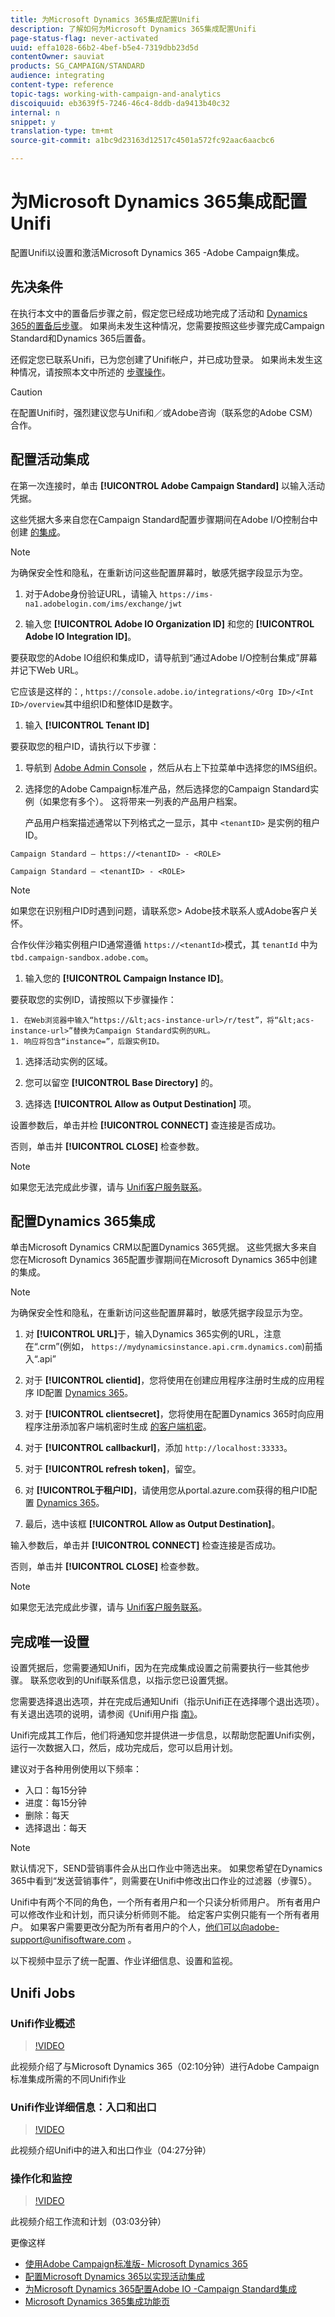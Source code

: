 ```yaml
---
title: 为Microsoft Dynamics 365集成配置Unifi
description: 了解如何为Microsoft Dynamics 365集成配置Unifi
page-status-flag: never-activated
uuid: effa1028-66b2-4bef-b5e4-7319dbb23d5d
contentOwner: sauviat
products: SG_CAMPAIGN/STANDARD
audience: integrating
content-type: reference
topic-tags: working-with-campaign-and-analytics
discoiquuid: eb3639f5-7246-46c4-8ddb-da9413b40c32
internal: n
snippet: y
translation-type: tm+mt
source-git-commit: a1bc9d23163d12517c4501a572fc92aac6aacbc6

---
```




# 为Microsoft Dynamics 365集成配置Unifi

配置Unifi以设置和激活Microsoft Dynamics 365 -Adobe Campaign集成。

## 先决条件

在执行本文中的置备后步骤之前，假定您已经成功地完成了活动和 [Dynamics 365的置备后](../../integrating/using/configure-adobe-io-for-ms-dynamic.md)[步骤](../../integrating/using/configure-microsoft-dynamics-365-for-campaign-integration.md)。  如果尚未发生这种情况，您需要按照这些步骤完成Campaign Standard和Dynamics 365后置备。

还假定您已联系Unifi，已为您创建了Unifi帐户，并已成功登录。  如果尚未发生这种情况，请按照本文中所述的 [步骤操作](../../integrating/using/working-with-campaign-standard-and-microsoft-dynamics-365.md)。

>[!CAUTION]
>
>在配置Unifi时，强烈建议您与Unifi和／或Adobe咨询（联系您的Adobe CSM）合作。

## 配置活动集成

在第一次连接时，单击 **[!UICONTROL Adobe Campaign Standard]** 以输入活动凭据。

这些凭据大多来自您在Campaign Standard配置步骤期间在Adobe I/O控制台中创建 [的集成](../../integrating/using/configure-adobe-io-for-ms-dynamic.md)。

>[!NOTE]
>
>为确保安全性和隐私，在重新访问这些配置屏幕时，敏感凭据字段显示为空。

1. 对于Adobe身份验证URL，请输入 `https://ims-na1.adobelogin.com/ims/exchange/jwt`

1. 输入您 **[!UICONTROL Adobe IO Organization ID]** 和您的 **[!UICONTROL Adobe IO Integration ID]**。

要获取您的Adobe IO组织和集成ID，请导航到“通过Adobe I/O控制台集成”屏幕并记下Web URL。

它应该是这样的：, `https://console.adobe.io/integrations/<Org ID>/<Int ID>/overview`其中组织ID和整体ID是数字。

1. 输入 **[!UICONTROL Tenant ID]**

要获取您的租户ID，请执行以下步骤：

1. 导航到 [Adobe Admin Console](https://adminconsole.adobe.com/) ，然后从右上下拉菜单中选择您的IMS组织。
1. 选择您的Adobe Campaign标准产品，然后选择您的Campaign Standard实例（如果您有多个）。  这将带来一列表的产品用户档案。

   产品用户档案描述通常以下列格式之一显示，其中 `<tenantID>` 是实例的租户ID。

`Campaign Standard – https://<tenantID> - <ROLE>`

`Campaign Standard – <tenantID> - <ROLE>`

>[!NOTE]
>
>如果您在识别租户ID时遇到问题，请联系您> Adobe技术联系人或Adobe客户关怀。
>
>合作伙伴沙箱实例租户ID通常遵循 `https://<tenantId>`模式，其 `tenantId` 中为 `tbd.campaign-sandbox.adobe.com`。

1. 输入您的 **[!UICONTROL Campaign Instance ID]**。

要获取您的实例ID，请按照以下步骤操作：

    1. 在Web浏览器中输入“https://&lt;acs-instance-url>/r/test”，将“&lt;acs-instance-url>”替换为Campaign Standard实例的URL。
    1. 响应将包含“instance=”，后跟实例ID。

1. 选择活动实例的区域。

1. 您可以留空 **[!UICONTROL Base Directory]** 的。

1. 选择选 **[!UICONTROL Allow as Output Destination]** 项。

设置参数后，单击并检 **[!UICONTROL CONNECT]** 查连接是否成功。

否则，单击并 **[!UICONTROL CLOSE]** 检查参数。

>[!NOTE]
>
>如果您无法完成此步骤，请与 [Unifi客户服务联系](mailto:support@unifisoftware.atlassian.net)。

## 配置Dynamics 365集成

单击Microsoft Dynamics CRM以配置Dynamics 365凭据。 这些凭据大多来自您在Microsoft Dynamics 365配置步骤期间在Microsoft Dynamics 365中创建的集成。

>[!NOTE]
>
>为确保安全性和隐私，在重新访问这些配置屏幕时，敏感凭据字段显示为空。

1. 对 **[!UICONTROL URL]**&#x200B;于，输入Dynamics 365实例的URL，注意在“.crm”(例如， `https://mydynamicsinstance.api.crm.dynamics.com`)前插入“.api”

1. 对于 **[!UICONTROL clientid]**，您将使用在创建应用程序注册时生成的应用程序 ID配置 [Dynamics 365](../../integrating/using/configure-microsoft-dynamics-365-for-campaign-integration.md)。

1. 对于 **[!UICONTROL clientsecret]**，您将使用在配置Dynamics 365时向应用程序注册添加客户端机密时生成 [的客户端机密](../../integrating/using/configure-microsoft-dynamics-365-for-campaign-integration.md)。

1. 对于 **[!UICONTROL callbackurl]**，添加 `http://localhost:33333`。

1. 对于 **[!UICONTROL refresh token]**，留空。

1. 对 **[!UICONTROL于租户ID]**，请使用您从portal.azure.com获得的租户ID配置 [Dynamics 365](../../integrating/using/configure-microsoft-dynamics-365-for-campaign-integration.md)。

1. 最后，选中该框 **[!UICONTROL Allow as Output Destination]**。

输入参数后，单击并 **[!UICONTROL CONNECT]** 检查连接是否成功。

否则，单击并 **[!UICONTROL CLOSE]** 检查参数。

>[!NOTE]
>
>如果您无法完成此步骤，请与 [Unifi客户服务联系](mailto:support@unifisoftware.atlassian.net)。

## 完成唯一设置

设置凭据后，您需要通知Unifi，因为在完成集成设置之前需要执行一些其他步骤。  联系您收到的Unifi联系信息，以指示您已设置凭据。

您需要选择退出选项，并在完成后通知Unifi（指示Unifi正在选择哪个退出选项）。  有关退出选项的说明，请参阅《Unifi用户指 [南》](https://drive.google.com/drive/folders/16seHF45e6bFxHX15zWLqFLEXymCuA_wn)。

Unifi完成其工作后，他们将通知您并提供进一步信息，以帮助您配置Unifi实例，运行一次数据入口，然后，成功完成后，您可以启用计划。

建议对于各种用例使用以下频率：

* 入口：每15分钟
* 进度：每15分钟
* 删除：每天
* 选择退出：每天

>[!NOTE]
>
>默认情况下，SEND营销事件会从出口作业中筛选出来。  如果您希望在Dynamics 365中看到“发送营销事件”，则需要在Unifi中修改出口作业的过滤器（步骤5）。

Unifi中有两个不同的角色，一个所有者用户和一个只读分析师用户。 所有者用户可以修改作业和计划，而只读分析师则不能。  给定客户实例只能有一个所有者用户。  如果客户需要更改分配为所有者用户的个人，他们可以向adobe-support@unifisoftware.com [](mailto:adobe-support@unifisoftware.com)。

以下视频中显示了统一配置、作业详细信息、设置和监视。

## Unifi Jobs

### Unifi作业概述

>[!VIDEO](https://video.tv.adobe.com/v/27392)

此视频介绍了与Microsoft Dynamics 365（02:10分钟）进行Adobe Campaign标准集成所需的不同Unifi作业

### Unifi作业详细信息：入口和出口

>[!VIDEO](https://video.tv.adobe.com/v/27396)

此视频介绍Unifi中的进入和出口作业（04:27分钟）

### 操作化和监控

>[!VIDEO](https://video.tv.adobe.com/v/27391)

此视频介绍工作流和计划（03:03分钟）

更像这样
* [使用Adobe Campaign标准版- Microsoft Dynamics 365](../../integrating/using/working-with-campaign-standard-and-microsoft-dynamics-365.md)
* [配置Microsoft Dynamics 365以实现活动集成](../../integrating/using/configure-microsoft-dynamics-365-for-campaign-integration.md)
* [为Microsoft Dynamics 365配置Adobe IO -Campaign Standard集成](../../integrating/using/configure-adobe-io-for-ms-dynamic.md)
* [Microsoft Dynamics 365集成功能页](https://helpx.adobe.com/campaign/kt/acs/using/acs-ms-dynamics-crm-connector-tutorial.html)